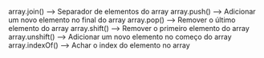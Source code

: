 array.join() --> Separador de elementos do array
array.push() --> Adicionar um novo elemento no final do array
array.pop() --> Remover o último elemento do array
array.shift() --> Remover o primeiro elemento do array
array.unshift() --> Adicionar um novo elemento no começo do array
array.indexOf() --> Achar o index do elemento no array